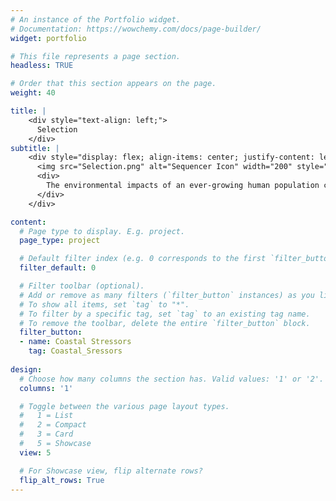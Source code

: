 ```yaml
---
# An instance of the Portfolio widget.
# Documentation: https://wowchemy.com/docs/page-builder/
widget: portfolio

# This file represents a page section.
headless: TRUE

# Order that this section appears on the page.
weight: 40

title: |
    <div style="text-align: left;">
      Selection
    </div> 
subtitle: |
    <div style="display: flex; align-items: center; justify-content: left; text-align: justify;">
      <img src="Selection.png" alt="Sequencer Icon" width="200" style="margin-right: 40px;">
      <div>
        The environmental impacts of an ever-growing human population cross multiple spatial and temporal boundaries, and marine organisms experience all of these stressors simultaneously, increasing the need for research on synergistic effects.  Current research uses controlled, factorial exposure experiments to measure phenotypic and genotypic changes of larvae after exposure to ocean acidification conditions, sewage effluent, and the combination of the two. 
      </div>
    </div>   

content:
  # Page type to display. E.g. project.
  page_type: project

  # Default filter index (e.g. 0 corresponds to the first `filter_button` instance below).
  filter_default: 0

  # Filter toolbar (optional).
  # Add or remove as many filters (`filter_button` instances) as you like.
  # To show all items, set `tag` to "*".
  # To filter by a specific tag, set `tag` to an existing tag name.
  # To remove the toolbar, delete the entire `filter_button` block.
  filter_button:
  - name: Coastal Stressors
    tag: Coastal_Sressors
 
design:
  # Choose how many columns the section has. Valid values: '1' or '2'.
  columns: '1'

  # Toggle between the various page layout types.
  #   1 = List
  #   2 = Compact
  #   3 = Card
  #   5 = Showcase
  view: 5

  # For Showcase view, flip alternate rows?
  flip_alt_rows: True
---
```

